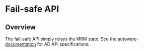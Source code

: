# Fail-safe API

## Overview

The fail-safe API simply relays the MRM state. See the [autoware-documentation](https://autowarefoundation.github.io/autoware-documentation/v1.0/design/autoware-interfaces/ad-api/features/fail-safe/) for AD API specifications.
